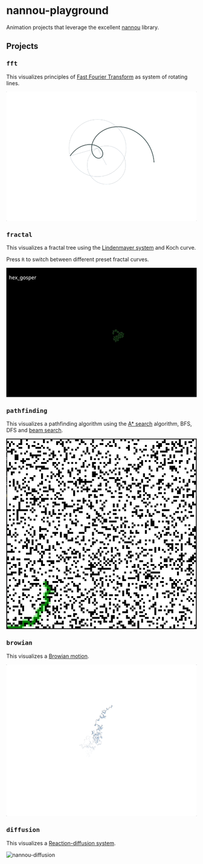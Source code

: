 # nannou-playground

Animation projects that leverage the excellent [nannou](https://nannou.cc/) library.

## Projects

### <kbd>fft</kbd>

This visualizes principles of [Fast Fourier Transform](https://en.wikipedia.org/wiki/Fast_Fourier_transform) as system of rotating lines.


![nannou-fft](images/nannou-fft.gif)

### <kbd>fractal</kbd>

This visualizes a fractal tree using the [Lindenmayer
system](https://en.wikipedia.org/wiki/L-system) and Koch curve.

Press `R` to switch between different preset fractal curves.

![nannou-fractal](images/nannou-fractal.gif)


### <kbd>pathfinding</kbd>

This visualizes a pathfinding algorithm using the [A*
search](https://en.wikipedia.org/wiki/A*_search_algorithm) algorithm, BFS, DFS
and [beam search](https://en.wikipedia.org/wiki/Beam_search).

![nannou-pathfinding](images/nannou-pathfinding.gif)

### <kbd>browian</kbd>

This visualizes a [Browian
motion](https://en.wikipedia.org/wiki/Brownian_motion).

![nannou-browian](images/nannou-brownian.gif)

### <kbd>diffusion</kbd>

This visualizes a [Reaction-diffusion system](https://en.wikipedia.org/wiki/Reaction%E2%80%93diffusion_system).

![nannou-diffusion](images/nannou-diffusion.gif)
